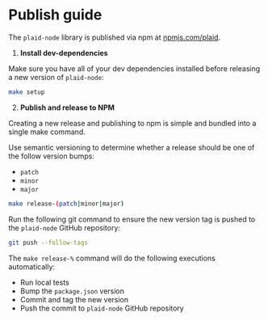 # Publish guide

The `plaid-node` library is published via npm at [npmjs.com/plaid][1].

1. **Install dev-dependencies**

Make sure you have all of your dev dependencies installed before releasing a
new version of `plaid-node`:

```bash
make setup
```

2. **Publish and release to NPM**

Creating a new release and publishing to npm is simple and bundled into a
single make command.

Use semantic versioning to determine whether a release should be one of the
follow version bumps:
- `patch`
- `minor`
- `major`

```bash
make release-(patch|minor|major)
```

Run the following git command to ensure the new version tag is pushed to the
`plaid-node` GitHub repository:

```bash
git push --follow-tags
```

The `make release-%` command will do the following executions automatically:
- Run local tests
- Bump the `package.json` version
- Commit and tag the new version
- Push the commit to `plaid-node` GitHub repository

[1]: https://www.npmjs.com/package/plaid
